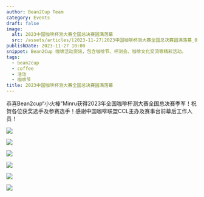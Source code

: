 ```yaml
---
author: Bean2Cup Team
category: Events
draft: false
image:
  alt: 2023中国咖啡杯测大赛全国总决赛圆满落幕
  src: /assets/articles/[2023-11-27]2023中国咖啡杯测大赛全国总决赛圆满落幕_03.jpg
publishDate: 2023-11-27 10:00
snippet: Bean2Cup 咖啡活动资讯，包含咖啡节、杯测会、咖啡文化交流等精彩活动。
tags:
  - bean2cup
  - coffee
  - 活动
  - 咖啡节
title: 2023中国咖啡杯测大赛全国总决赛圆满落幕
---
```


恭喜Bean2cup“小火棒”Minru获得2023年全国咖啡杯测大赛全国总决赛季军！祝贺各位获奖选手及参赛选手！感谢中国咖啡联盟CCL主办及赛事台前幕后工作人员！

![](/assets/articles/[2023-11-27]2023中国咖啡杯测大赛全国总决赛圆满落幕_03.jpg)

![](/assets/articles/[2023-11-27]2023中国咖啡杯测大赛全国总决赛圆满落幕_04.jpg)

![](/assets/articles/[2023-11-27]2023中国咖啡杯测大赛全国总决赛圆满落幕_05.jpg)

![](/assets/articles/[2023-11-27]2023中国咖啡杯测大赛全国总决赛圆满落幕_06.jpg)

![](/assets/articles/[2023-11-27]2023中国咖啡杯测大赛全国总决赛圆满落幕_07.jpg)

![](/assets/articles/[2023-11-27]2023中国咖啡杯测大赛全国总决赛圆满落幕_08.jpg)
